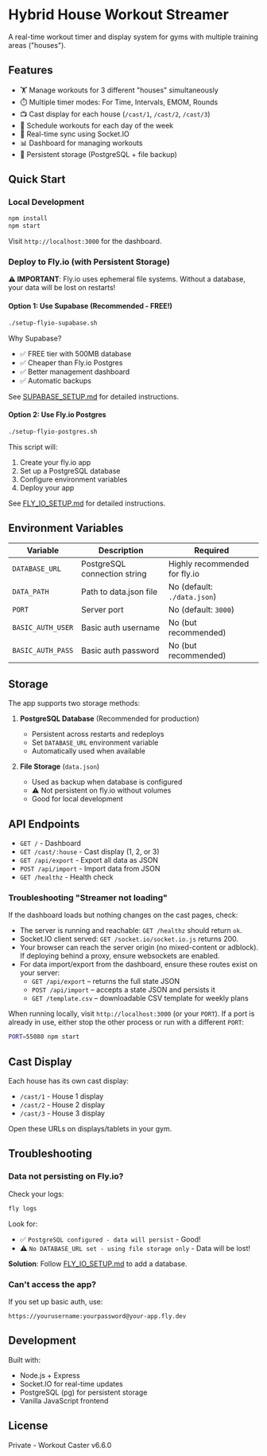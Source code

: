 # Hybrid House Workout Streamer

A real-time workout timer and display system for gyms with multiple training areas ("houses").

## Features

- 🏋️ Manage workouts for 3 different "houses" simultaneously
- ⏱️ Multiple timer modes: For Time, Intervals, EMOM, Rounds
- 📺 Cast display for each house (`/cast/1`, `/cast/2`, `/cast/3`)
- 📅 Schedule workouts for each day of the week
- 🔄 Real-time sync using Socket.IO
- 📊 Dashboard for managing workouts
- 💾 Persistent storage (PostgreSQL + file backup)

## Quick Start

### Local Development

```bash
npm install
npm start
```

Visit `http://localhost:3000` for the dashboard.

### Deploy to Fly.io (with Persistent Storage)

**⚠️ IMPORTANT**: Fly.io uses ephemeral file systems. Without a database, your data will be lost on restarts!

#### Option 1: Use Supabase (Recommended - FREE!)

```bash
./setup-flyio-supabase.sh
```

Why Supabase?
- ✅ FREE tier with 500MB database
- ✅ Cheaper than Fly.io Postgres
- ✅ Better management dashboard
- ✅ Automatic backups

See [SUPABASE_SETUP.md](./SUPABASE_SETUP.md) for detailed instructions.

#### Option 2: Use Fly.io Postgres

```bash
./setup-flyio-postgres.sh
```

This script will:
1. Create your fly.io app
2. Set up a PostgreSQL database
3. Configure environment variables
4. Deploy your app

See [FLY_IO_SETUP.md](./FLY_IO_SETUP.md) for detailed instructions.

## Environment Variables

| Variable | Description | Required |
|----------|-------------|----------|
| `DATABASE_URL` | PostgreSQL connection string | Highly recommended for fly.io |
| `DATA_PATH` | Path to data.json file | No (default: `./data.json`) |
| `PORT` | Server port | No (default: `3000`) |
| `BASIC_AUTH_USER` | Basic auth username | No (but recommended) |
| `BASIC_AUTH_PASS` | Basic auth password | No (but recommended) |

## Storage

The app supports two storage methods:

1. **PostgreSQL Database** (Recommended for production)
   - Persistent across restarts and redeploys
   - Set `DATABASE_URL` environment variable
   - Automatically used when available

2. **File Storage** (`data.json`)
   - Used as backup when database is configured
   - ⚠️ Not persistent on fly.io without volumes
   - Good for local development

## API Endpoints

- `GET /` - Dashboard
- `GET /cast/:house` - Cast display (1, 2, or 3)
- `GET /api/export` - Export all data as JSON
- `POST /api/import` - Import data from JSON
- `GET /healthz` - Health check

### Troubleshooting "Streamer not loading"

If the dashboard loads but nothing changes on the cast pages, check:
- The server is running and reachable: `GET /healthz` should return `ok`.
- Socket.IO client served: `GET /socket.io/socket.io.js` returns 200.
- Your browser can reach the server origin (no mixed-content or adblock). If deploying behind a proxy, ensure websockets are enabled.
- For data import/export from the dashboard, ensure these routes exist on your server:
  - `GET /api/export` – returns the full state JSON
  - `POST /api/import` – accepts a state JSON and persists it
  - `GET /template.csv` – downloadable CSV template for weekly plans

When running locally, visit `http://localhost:3000` (or your `PORT`). If a port is already in use, either stop the other process or run with a different `PORT`:

```bash
PORT=55080 npm start
```

## Cast Display

Each house has its own cast display:
- `/cast/1` - House 1 display
- `/cast/2` - House 2 display
- `/cast/3` - House 3 display

Open these URLs on displays/tablets in your gym.

## Troubleshooting

### Data not persisting on Fly.io?

Check your logs:
```bash
fly logs
```

Look for:
- ✅ `PostgreSQL configured - data will persist` - Good!
- ⚠️ `No DATABASE_URL set - using file storage only` - Data will be lost!

**Solution**: Follow [FLY_IO_SETUP.md](./FLY_IO_SETUP.md) to add a database.

### Can't access the app?

If you set up basic auth, use:
```
https://yourusername:yourpassword@your-app.fly.dev
```

## Development

Built with:
- Node.js + Express
- Socket.IO for real-time updates
- PostgreSQL (pg) for persistent storage
- Vanilla JavaScript frontend

## License

Private - Workout Caster v6.6.0
